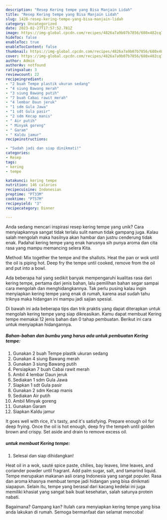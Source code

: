 ```yaml
---
description: "Resep Kering tempe yang Bisa Manjain Lidah"
title: "Resep Kering tempe yang Bisa Manjain Lidah"
slug: 1428-resep-kering-tempe-yang-bisa-manjain-lidah
category: Uncategorized
date: 2023-02-27T17:57:52.781Z
image: https://img-global.cpcdn.com/recipes/4826a7a9b07b7856/680x482cq70/kering-tempe-foto-resep-utama.jpg
hideToc: false
enableToc: true
enableTocContent: false
thumbnail: https://img-global.cpcdn.com/recipes/4826a7a9b07b7856/680x482cq70/kering-tempe-foto-resep-utama.jpg
cover: https://img-global.cpcdn.com/recipes/4826a7a9b07b7856/680x482cq70/kering-tempe-foto-resep-utama.jpg
author: Admin
authorAv: notfound
ratingvalue: 3
reviewcount: 22
recipeingredient:
- "2 buah Tempe plastik ukuran sedang"
- "4 siung Bawang merah"
- "3 siung Bawang putih"
- "7 buah Cabai rawit merah"
- "4 lembar Daun jeruk"
- "1 sdm Gula Jawa"
- "1 sdt Gula pasir"
- "2 sdm Kecap manis"
- " Air putih"
- " Minyak goreng"
- " Garam"
- " Kaldu jamur"
recipeinstructions:

- "Sudah jadi dan siap dinikmati!"
categories:
- Resep
tags:
- kering
- tempe

katakunci: kering tempe 
nutrition: 146 calories
recipecuisine: Indonesian
preptime: "PT33M"
cooktime: "PT57M"
recipeyield: "3"
recipecategory: Dinner

---
```





Anda sedang mencari inspirasi resep kering tempe yang unik? Cara menyiapkannya sangat tidak terlalu sulit namun tidak gampang juga. Kalau salah mengolah maka hasilnya akan hambar dan justru cenderung tidak enak. Padahal kering tempe yang enak harusnya sih punya aroma dan cita rasa yang mampu memancing selera Kita.





Method: Mix together the tempe and the shallots. Heat the pan or wok until the oil is piping hot. Deep fry the tempe until cooked, remove from the oil and put into a bowl.

Ada beberapa hal yang sedikit banyak mempengaruhi kualitas rasa dari kering tempe, pertama dari jenis bahan, lalu pemilihan bahan segar sampai cara mengolah dan menghidangkannya. Tak perlu pusing kalau ingin menyiapkan kering tempe yang enak di rumah, karena asal sudah tahu triknya maka hidangan ini mampu jadi sajian spesial.






Di bawah ini ada beberapa tips dan trik praktis yang dapat diterapkan untuk mengolah kering tempe yang siap dikreasikan. Kamu dapat membuat Kering tempe memakai 12 jenis bahan dan 0 tahap pembuatan. Berikut ini cara untuk menyiapkan hidangannya.

<!--inarticleads1-->

##### Bahan-bahan dan bumbu yang harus ada untuk pembuatan Kering tempe:

1. Gunakan 2 buah Tempe plastik ukuran sedang
1. Gunakan 4 siung Bawang merah
1. Gunakan 3 siung Bawang putih
1. Persiapkan 7 buah Cabai rawit merah
1. Ambil 4 lembar Daun jeruk
1. Sediakan 1 sdm Gula Jawa
1. Siapkan 1 sdt Gula pasir
1. Gunakan 2 sdm Kecap manis
1. Sediakan  Air putih
1. Ambil  Minyak goreng
1. Gunakan  Garam
1. Siapkan  Kaldu jamur


It goes well with rice, it&#39;s tasty, and it&#39;s satisfying. Prepare enough oil for deep frying. Once the oil is hot enough, deep fry the tempeh until golden brown and crispy. Set aside and drain to remove excess oil. 

<!--inarticleads2-->

#####  untuk membuat Kering tempe:


1. Selesai dan siap dihidangkan!

Heat oil in a wok, sauté spice paste, chilies, bay leaves, lime leaves, and coriander powder until fragrant. Add palm sugar, salt, and tamarind liquid. Tempe merupakan makanan asli orang Indonesia yang sangat populer. Rasa dan aroma khasnya membuat tempe jadi hidangan yang bisa dinikmati siapapun. Selain itu, tempe yang berasal dari kacang kedelai ini juga memiliki khasiat yang sangat baik buat kesehatan, salah satunya protein nabati. 

Bagaimana? Gampang kan? Itulah cara menyiapkan kering tempe yang bisa anda lakukan di rumah. Semoga bermanfaat dan selamat mencoba!
